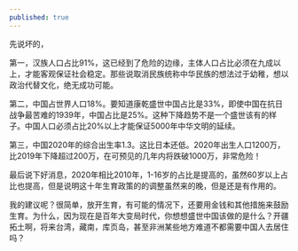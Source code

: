 ```yaml
---
published: true
---
```

先说坏的，

第一，汉族人口占比91%，这已经到了危险的边缘，主体人口占比必须在九成以上，才能客观保证社会稳定。那些说取消民族统称中华民族的想法过于幼稚，想以政治代替文化，绝无成功可能。

第二，中国占世界人口18%。要知道康乾盛世中国占比是33%，即使中国在抗日战争最苦难的1939年，中国占比是25%。这种下降趋势不是一个盛世该有的样子。中国人口必须占比20%以上才能保证5000年中华文明的延续。

第三，中国2020年的综合出生率1.3。这比日本还低。2020年出生人口1200万，比2019年下降超过200万，在可预见的几年内将跌破1000万，非常危险！

最后说下好消息，2020年相比2010年，1-16岁的占比是提高的，虽然60岁以上占比也提高，但是说明这十年生育政策的的调整虽然来的晚，但是还是有作用的。

我的建议呢？很简单，放开生育，有可能的情况下，还要用金钱和其他措施来鼓励生育。为什么，因为现在是百年大变局时代，你想想盛世中国该做的是什么？开疆拓土啊，将来台湾，藏南，库页岛，甚至非洲某些地方难道不都需要中国人去居住吗？
